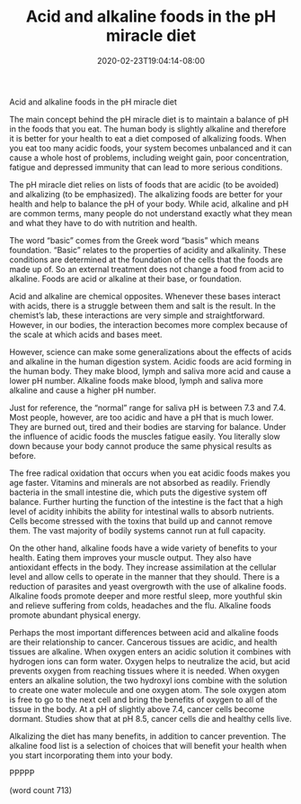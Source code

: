 ﻿---
title: "Acid and alkaline foods in the pH miracle diet"
date: 2020-02-23T19:04:14-08:00
description: "Text Tips for Web Success"
featured_image: "/images/Text.jpg"
tags: ["Text"]
---

Acid and alkaline foods in the pH miracle diet 

The main concept behind the pH miracle diet is to maintain a balance of pH in the foods that you eat. The human body is slightly alkaline and therefore it is better for your health to eat a diet composed of alkalizing foods. When you eat too many acidic foods, your system becomes unbalanced and it can cause a whole host of problems, including weight gain, poor concentration, fatigue and depressed immunity that can lead to more serious conditions. 

The pH miracle diet relies on lists of foods that are acidic (to be avoided) and alkalizing (to be emphasized). The alkalizing foods are better for your health and help to balance the pH of your body. While acid, alkaline and pH are common terms, many people do not understand exactly what they mean and what they have to do with nutrition and health.

The word “basic” comes from the Greek word “basis” which means foundation. “Basic” relates to the properties of acidity and alkalinity. These conditions are determined at the foundation of the cells that the foods are made up of. So an external treatment does not change a food from acid to alkaline. Foods are acid or alkaline at their base, or foundation.

Acid and alkaline are chemical opposites. Whenever these bases interact with acids, there is a struggle between them and salt is the result. In the chemist’s lab, these interactions are very simple and straightforward. However, in our bodies, the interaction becomes more complex because of the scale at which acids and bases meet. 

However, science can make some generalizations about the effects of acids and alkaline in the human digestion system. Acidic foods are acid forming in the human body. They make blood, lymph and saliva more acid and cause a lower pH number. Alkaline foods make blood, lymph and saliva more alkaline and cause a higher pH number. 

Just for reference, the “normal” range for saliva pH is between 7.3 and 7.4. Most people, however, are too acidic and have a pH that is much lower. They are burned out, tired and their bodies are starving for balance. Under the influence of acidic foods the muscles fatigue easily. You literally slow down because your body cannot produce the same physical results as before. 

The free radical oxidation that occurs when you eat acidic foods makes you age faster. Vitamins and minerals are not absorbed as readily. Friendly bacteria in the small intestine die, which puts the digestive system off balance. Further hurting the function of the intestine is the fact that a high level of acidity inhibits the ability for intestinal walls to absorb nutrients. Cells become stressed with the toxins that build up and cannot remove them. The vast majority of bodily systems cannot run at full capacity.

On the other hand, alkaline foods have a wide variety of benefits to your health. Eating them improves your muscle output. They also have antioxidant effects in the body. They increase assimilation at the cellular level and allow cells to operate in the manner that they should. There is a reduction of parasites and yeast overgrowth with the use of alkaline foods. Alkaline foods promote deeper and more restful sleep, more youthful skin and relieve suffering from colds, headaches and the flu. Alkaline foods promote abundant physical energy.

Perhaps the most important differences between acid and alkaline foods are their relationship to cancer. Cancerous tissues are acidic, and health tissues are alkaline. When oxygen enters an acidic solution it combines with hydrogen ions can form water. Oxygen helps to neutralize the acid, but acid prevents oxygen from reaching tissues where it is needed. When oxygen enters an alkaline solution, the two hydroxyl ions combine with the solution to create one water molecule and one oxygen atom. The sole oxygen atom is free to go to the next cell and bring the benefits of oxygen to all of the tissue in the body. At a pH of slightly above 7.4, cancer cells become dormant. Studies show that at pH 8.5, cancer cells die and healthy cells live. 

Alkalizing the diet has many benefits, in addition to cancer prevention. The alkaline food list is a selection of choices that will benefit your health when you start incorporating them into your body.

PPPPP

(word count 713)
